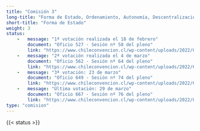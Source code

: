 ```yaml
---
title: "Comisión 3"
long-title: "Forma de Estado, Ordenamiento, Autonomía, Descentralización, Equidad, Justicia Territorial, Gobiernos Locales y Organización Fiscal."
short-title: "Forma de Estado"
weight: 3
status: 
    -   message: "1ª votación realizada el 18 de febrero" 
        document: "Oficio 527 - Sesión nº 58 del pleno"
        link: "https://www.chileconvencion.cl/wp-content/uploads/2022/02/Oficio-527-con-normas-aprobadas-en-particular-Sesion-58-del-Pleno-primer-informe-de-la-Com.-Forma-de-Estado.pdf"
    -   message: "2ª votación realizada el 4 de marzo" 
        document: "Oficio 562 - Sesión nº 64 del pleno"
        link: "https://www.chileconvencion.cl/wp-content/uploads/2022/03/Oficio-N%C2%B0562-que-Informa-Normas-aprobadas-Com.-Forma-de-Estado.pdf"
    -   message: "3ª votación: 23 de marzo" 
        document: "Oficio 649 - Sesión nº 74 del pleno"
        link: "https://www.chileconvencion.cl/wp-content/uploads/2022/03/Oficio-649-que-informa-las-normas-aprobadas-de-la-segunda-nueva-propuesta-de-la-Com.-Forma-de-Estado.pdf"
    -   message: "Última votación: 29 de marzo" 
        document: "Oficio 667 - Sesión nº 76 del pleno"
        link: "https://www.chileconvencion.cl/wp-content/uploads/2022/03/Oficio-667-con-normas-aprobadas-en-particular-Sesion-76-del-Pleno-votacion-segundo-informe-Com.-Forma-de-Estado.pdf"
type: "comision"
---
```

{{< status >}}
